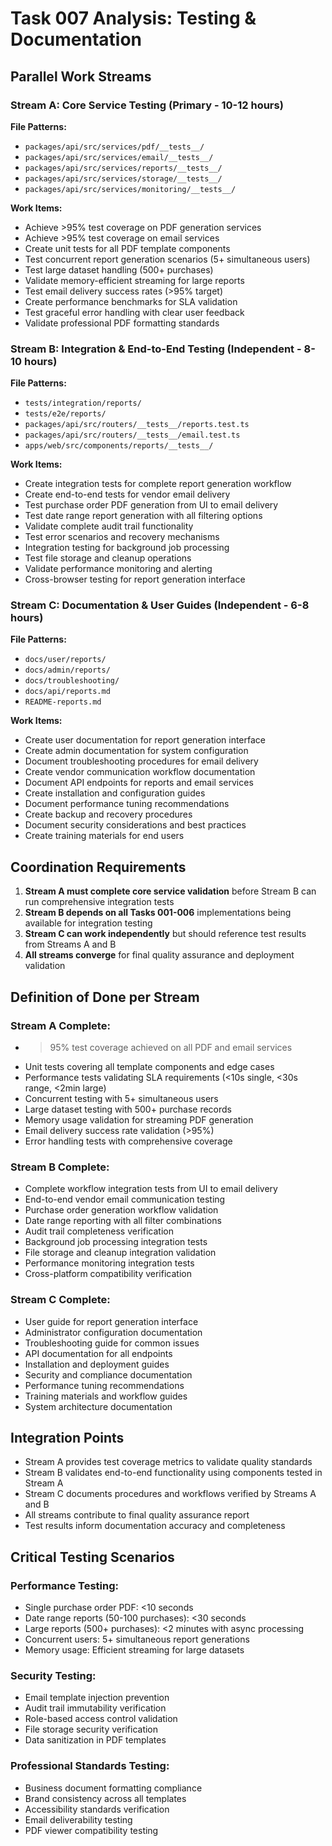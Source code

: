 # Task 007 Analysis: Testing & Documentation

## Parallel Work Streams

### Stream A: Core Service Testing (Primary - 10-12 hours)
**File Patterns:**
- `packages/api/src/services/pdf/__tests__/`
- `packages/api/src/services/email/__tests__/`
- `packages/api/src/services/reports/__tests__/`
- `packages/api/src/services/storage/__tests__/`
- `packages/api/src/services/monitoring/__tests__/`

**Work Items:**
- Achieve >95% test coverage on PDF generation services
- Achieve >95% test coverage on email services
- Create unit tests for all PDF template components
- Test concurrent report generation scenarios (5+ simultaneous users)
- Test large dataset handling (500+ purchases)
- Validate memory-efficient streaming for large reports
- Test email delivery success rates (>95% target)
- Create performance benchmarks for SLA validation
- Test graceful error handling with clear user feedback
- Validate professional PDF formatting standards

### Stream B: Integration & End-to-End Testing (Independent - 8-10 hours)
**File Patterns:**
- `tests/integration/reports/`
- `tests/e2e/reports/`
- `packages/api/src/routers/__tests__/reports.test.ts`
- `packages/api/src/routers/__tests__/email.test.ts`
- `apps/web/src/components/reports/__tests__/`

**Work Items:**
- Create integration tests for complete report generation workflow
- Create end-to-end tests for vendor email delivery
- Test purchase order PDF generation from UI to email delivery
- Test date range report generation with all filtering options
- Validate complete audit trail functionality
- Test error scenarios and recovery mechanisms
- Integration testing for background job processing
- Test file storage and cleanup operations
- Validate performance monitoring and alerting
- Cross-browser testing for report generation interface

### Stream C: Documentation & User Guides (Independent - 6-8 hours)
**File Patterns:**
- `docs/user/reports/`
- `docs/admin/reports/`
- `docs/troubleshooting/`
- `docs/api/reports.md`
- `README-reports.md`

**Work Items:**
- Create user documentation for report generation interface
- Create admin documentation for system configuration
- Document troubleshooting procedures for email delivery
- Create vendor communication workflow documentation
- Document API endpoints for reports and email services
- Create installation and configuration guides
- Document performance tuning recommendations
- Create backup and recovery procedures
- Document security considerations and best practices
- Create training materials for end users

## Coordination Requirements

1. **Stream A must complete core service validation** before Stream B can run comprehensive integration tests
2. **Stream B depends on all Tasks 001-006** implementations being available for integration testing
3. **Stream C can work independently** but should reference test results from Streams A and B
4. **All streams converge** for final quality assurance and deployment validation

## Definition of Done per Stream

### Stream A Complete:
- >95% test coverage achieved on all PDF and email services
- Unit tests covering all template components and edge cases
- Performance tests validating SLA requirements (<10s single, <30s range, <2min large)
- Concurrent testing with 5+ simultaneous users
- Large dataset testing with 500+ purchase records
- Memory usage validation for streaming PDF generation
- Email delivery success rate validation (>95%)
- Error handling tests with comprehensive coverage

### Stream B Complete:
- Complete workflow integration tests from UI to email delivery
- End-to-end vendor email communication testing
- Purchase order generation workflow validation
- Date range reporting with all filter combinations
- Audit trail completeness verification
- Background job processing integration tests
- File storage and cleanup integration validation
- Performance monitoring integration tests
- Cross-platform compatibility verification

### Stream C Complete:
- User guide for report generation interface
- Administrator configuration documentation
- Troubleshooting guide for common issues
- API documentation for all endpoints
- Installation and deployment guides
- Security and compliance documentation
- Performance tuning recommendations
- Training materials and workflow guides
- System architecture documentation

## Integration Points

- Stream A provides test coverage metrics to validate quality standards
- Stream B validates end-to-end functionality using components tested in Stream A
- Stream C documents procedures and workflows verified by Streams A and B
- All streams contribute to final quality assurance report
- Test results inform documentation accuracy and completeness

## Critical Testing Scenarios

### Performance Testing:
- Single purchase order PDF: <10 seconds
- Date range reports (50-100 purchases): <30 seconds
- Large reports (500+ purchases): <2 minutes with async processing
- Concurrent users: 5+ simultaneous report generations
- Memory usage: Efficient streaming for large datasets

### Security Testing:
- Email template injection prevention
- Audit trail immutability verification
- Role-based access control validation
- File storage security verification
- Data sanitization in PDF templates

### Professional Standards Testing:
- Business document formatting compliance
- Brand consistency across all templates
- Accessibility standards verification
- Email deliverability testing
- PDF viewer compatibility testing